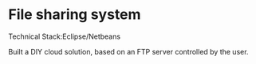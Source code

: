# File sharing system


Technical Stack:Eclipse/Netbeans 

Built a DIY cloud solution, based on an FTP server controlled by the user. 